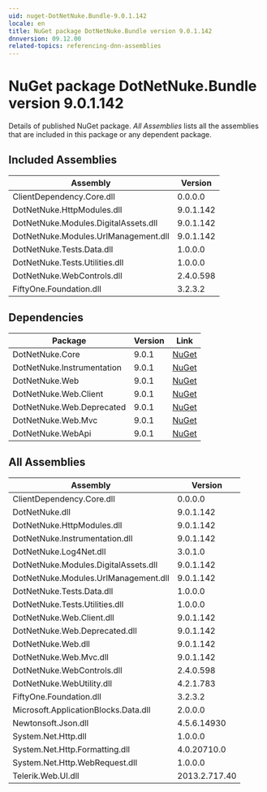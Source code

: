 ```yaml
---
uid: nuget-DotNetNuke.Bundle-9.0.1.142
locale: en
title: NuGet package DotNetNuke.Bundle version 9.0.1.142
dnnversion: 09.12.00
related-topics: referencing-dnn-assemblies
---
```


# NuGet package DotNetNuke.Bundle version 9.0.1.142
Details of published NuGet package.
*All Assemblies* lists all the assemblies that are included in this package or any dependent package.

## Included Assemblies

|Assembly|Version|
|---|---|
|ClientDependency.Core.dll|0.0.0.0|
|DotNetNuke.HttpModules.dll|9.0.1.142|
|DotNetNuke.Modules.DigitalAssets.dll|9.0.1.142|
|DotNetNuke.Modules.UrlManagement.dll|9.0.1.142|
|DotNetNuke.Tests.Data.dll|1.0.0.0|
|DotNetNuke.Tests.Utilities.dll|1.0.0.0|
|DotNetNuke.WebControls.dll|2.4.0.598|
|FiftyOne.Foundation.dll|3.2.3.2|

## Dependencies

|Package|Version|Link|
|---|---|---|
|DotNetNuke.Core|9.0.1|[NuGet](https://www.nuget.org/packages/DotNetNuke.Core/9.0.1)|
|DotNetNuke.Instrumentation|9.0.1|[NuGet](https://www.nuget.org/packages/DotNetNuke.Instrumentation/9.0.1)|
|DotNetNuke.Web|9.0.1|[NuGet](https://www.nuget.org/packages/DotNetNuke.Web/9.0.1)|
|DotNetNuke.Web.Client|9.0.1|[NuGet](https://www.nuget.org/packages/DotNetNuke.Web.Client/9.0.1)|
|DotNetNuke.Web.Deprecated|9.0.1|[NuGet](https://www.nuget.org/packages/DotNetNuke.Web.Deprecated/9.0.1)|
|DotNetNuke.Web.Mvc|9.0.1|[NuGet](https://www.nuget.org/packages/DotNetNuke.Web.Mvc/9.0.1)|
|DotNetNuke.WebApi|9.0.1|[NuGet](https://www.nuget.org/packages/DotNetNuke.WebApi/9.0.1)|

## All Assemblies

|Assembly|Version|
|---|---|
|ClientDependency.Core.dll|0.0.0.0|
|DotNetNuke.dll|9.0.1.142|
|DotNetNuke.HttpModules.dll|9.0.1.142|
|DotNetNuke.Instrumentation.dll|9.0.1.142|
|DotNetNuke.Log4Net.dll|3.0.1.0|
|DotNetNuke.Modules.DigitalAssets.dll|9.0.1.142|
|DotNetNuke.Modules.UrlManagement.dll|9.0.1.142|
|DotNetNuke.Tests.Data.dll|1.0.0.0|
|DotNetNuke.Tests.Utilities.dll|1.0.0.0|
|DotNetNuke.Web.Client.dll|9.0.1.142|
|DotNetNuke.Web.Deprecated.dll|9.0.1.142|
|DotNetNuke.Web.dll|9.0.1.142|
|DotNetNuke.Web.Mvc.dll|9.0.1.142|
|DotNetNuke.WebControls.dll|2.4.0.598|
|DotNetNuke.WebUtility.dll|4.2.1.783|
|FiftyOne.Foundation.dll|3.2.3.2|
|Microsoft.ApplicationBlocks.Data.dll|2.0.0.0|
|Newtonsoft.Json.dll|4.5.6.14930|
|System.Net.Http.dll|1.0.0.0|
|System.Net.Http.Formatting.dll|4.0.20710.0|
|System.Net.Http.WebRequest.dll|1.0.0.0|
|Telerik.Web.UI.dll|2013.2.717.40|

